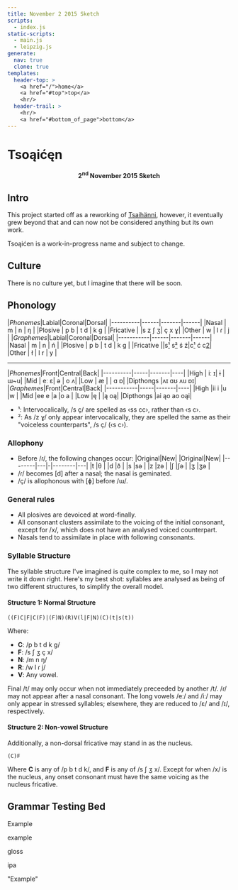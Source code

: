 ```yaml
---
title: November 2 2015 Sketch
scripts:
  - index.js
static-scripts:
  - main.js
  - leipzig.js
generate:
  nav: true
  clone: true
templates:
  header-top: >
    <a href="/">home</a>
    <a href="#top">top</a>
    <hr/>
  header-trail: >
    <hr/>
    <a href="#bottom_of_page">bottom</a>
---
```

# <a name="top">Tsoąićęn</a>
<strong style="display:block;text-align:center">2<sup>nd</sup> November 2015 Sketch</strong>

<div id="nav"></div>

## Intro

This project started off as a reworking of [Tsaihänni](/conlang/sketches/2015/november/), however, it eventually grew beyond that and can now not be considered anything but its own work.

Tsoąićen is a work-in-progress name and subject to change.

## Culture

There is no culture yet, but I imagine that there will be soon.

## Phonology
<clone class="tb-center row-headers tb-pair"></clone>
|*Phonemes*|Labial|Coronal|Dorsal|
|----------|------|-------|------|
|Nasal     | m    | n     | ŋ    |
|Plosive   | p b  | t d   | k g  |
|Fricative |      |s z ʃ ʒ| ç x ɣ|
|Other     | w    | l ɾ   | j    |
<clone class="tb-center row-headers tb-pair"></clone>
|*Graphemes*|Labial|Coronal|Dorsal|
|-----------|------|-------|------|
|Nasal      | m    | n     | ń    |
|Plosive    | p b  | t d   | k g  |
|Fricative  ||s[¹](#phon-footnote-1) s[²](#phon-footnote-2) ś ź|c[¹](#phon-footnote-1) ć c[2](#phon-footnote-²)|
|Other      | ł    | l r   | y    |

---
<clone class="tb-center row-headers tb-pair"></clone>
|*Phonemes*|Front|Central|Back|
|----------|-----|-------|----|
|High      | iː ɪ| ɨ     | ɯ~u|
|Mid       | eː ɛ| ə     | o ʌ|
|Low       | æ   |       | ɑ ɒ|
|Dipthongs |<clone-p colspan=3/></clone-p>ʌɪ ɑʊ ʌu ɒɪ|
<clone class="tb-center row-headers tb-pair"></clone>
|*Graphemes*|Front|Central|Back|
|-----------|-----|-------|----|
|High       |ii i |u      |w   |
|Mid        |ee e |a      |o a |
|Low        |ę    |       |ą oą|
|Dipthongs  |<clone-p colspan=3/></clone-p>ai ąo ao oąi|

- <a name="phon-footnote-1">¹</a>: Intervocalically, /s ç/ are spelled as &lsaquo;ss cc&rsaquo;, rather than &lsaquo;s c&rsaquo;.
- <a name="phon-footnote-2">²</a>: As /z ɣ/ only appear intervocalically, they are spelled the same as their "voiceless counterparts", /s ç/ (&lsaquo;s c&rsaquo;).

### Allophony

- Before /ɾ/, the following changes occur:
  |Original|New| |Original|New|
  |--------|---|-|--------|---|
  |t       |θ  | |d       |ð  |
  |s       |sə | |z       |zə |
  |ʃ       |ʃə | |ʒ       |ʒə |
- /ɾ/ becomes [d] after a nasal; the nasal is geminated.
- /ç/ is allophonous with [ɸ] before /ɯ/.

### General rules

- All plosives are devoiced at word-finally.
- All consonant clusters assimilate to the voicing of the initial consonant, except for /x/, which does not have an analysed voiced counterpart.
- Nasals tend to assimilate in place with following consonants.

### Syllable Structure

The syllable structure I've imagined is quite complex to me, so I may not write it down right. Here's my best shot: syllables are analysed as being of two different structures, to simplify the overall model.

#### Structure 1: Normal Structure

    ((F)C|F|C(F)|(F)N)(R)V(l|F|N)(C)(t|s(t))
    
Where:

 - __C__: /p b t d k g/
 - __F__: /s ʃ ʒ ç x/
 - __N__: /m n ŋ/
 - __R__: /w l ɾ j/
 - __V__: Any vowel.

Final /t/ may only occur when not immediately preceeded by another /t/. /ɾ/ may not appear after a nasal consonant. The long vowels /eː/ and /iː/ may only appear in stressed syllables; elsewhere, they are reduced to /ɛ/ and /ɪ/, respectively.

#### Structure 2: Non-vowel Structure

Additionally, a non-dorsal fricative may stand in as the nucleus.

    (C)F

Where __C__ is any of /p b t d k/, and __F__ is any of /s ʃ ʒ x/. Except for when /x/ is the nucleus, any onset consonant must have the same voicing as the nucleus fricative.

<!--### Isochrony and Prosody

Isochrony and prosody vary between casual and formal speech: the more casual the language, the more stress-timed and lyrical it becomes; on the other hand, formal speaking is generally more syllable-timed, with a flatter intonation.

In formal speaking, the intonation is generally flat, as stated above. There are, however, several spots where that differs: at the beginning of a minor group, the intonation falls to the baseline pitch; at the end of a major group the intonation falls from the baseline pitch downward.
However, in interrogative sentences, major groups instead end on a rising intonation. Emphasized terms have a higher intonation that the baseline as well. There are additional rules, but I don't know enough to write them down properly. Assume they follow GenAm elsewhere.-->

## Grammar Testing Bed

<div data-gloss>
  <p>Example</p>
  <p>example</p>
  <p>gloss</p>
  <p>ipa</p>
  <p>"Example"</p>
</div>

<a name="bottom_of_page"></a>